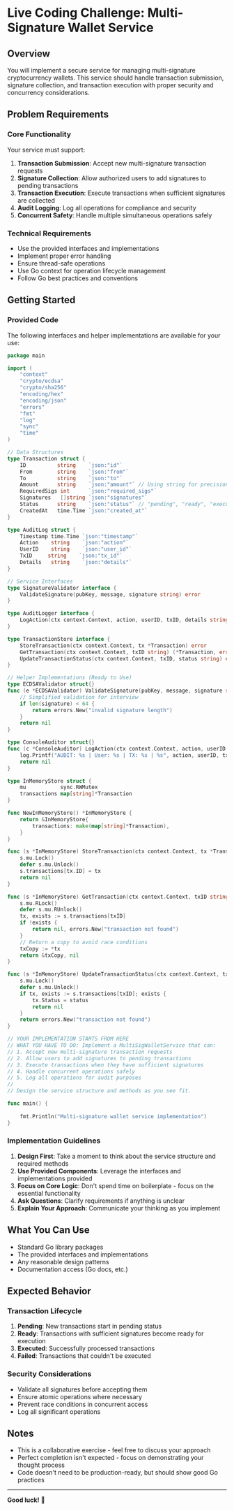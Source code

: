 # Live Coding Challenge: Multi-Signature Wallet Service

## Overview

You will implement a secure service for managing multi-signature cryptocurrency wallets. This service should handle transaction submission, signature collection, and transaction execution with proper security and concurrency considerations.

## Problem Requirements

### Core Functionality

Your service must support:

1. **Transaction Submission**: Accept new multi-signature transaction requests
2. **Signature Collection**: Allow authorized users to add signatures to pending transactions
3. **Transaction Execution**: Execute transactions when sufficient signatures are collected
4. **Audit Logging**: Log all operations for compliance and security
5. **Concurrent Safety**: Handle multiple simultaneous operations safely

### Technical Requirements

- Use the provided interfaces and implementations
- Implement proper error handling
- Ensure thread-safe operations
- Use Go context for operation lifecycle management
- Follow Go best practices and conventions

## Getting Started

### Provided Code

The following interfaces and helper implementations are available for your use:

```go
package main

import (
    "context"
    "crypto/ecdsa"
    "crypto/sha256"
    "encoding/hex"
    "encoding/json"
    "errors"
    "fmt"
    "log"
    "sync"
    "time"
)

// Data Structures
type Transaction struct {
    ID          string    `json:"id"`
    From        string    `json:"from"`
    To          string    `json:"to"`
    Amount      string    `json:"amount"` // Using string for precision
    RequiredSigs int      `json:"required_sigs"`
    Signatures   []string `json:"signatures"`
    Status      string    `json:"status"` // "pending", "ready", "executed", "failed"
    CreatedAt   time.Time `json:"created_at"`
}

type AuditLog struct {
    Timestamp time.Time `json:"timestamp"`
    Action    string    `json:"action"`
    UserID    string    `json:"user_id"`
    TxID     string    `json:"tx_id"`
    Details   string    `json:"details"`
}

// Service Interfaces
type SignatureValidator interface {
    ValidateSignature(pubKey, message, signature string) error
}

type AuditLogger interface {
    LogAction(ctx context.Context, action, userID, txID, details string) error
}

type TransactionStore interface {
    StoreTransaction(ctx context.Context, tx *Transaction) error
    GetTransaction(ctx context.Context, txID string) (*Transaction, error)
    UpdateTransactionStatus(ctx context.Context, txID, status string) error
}

// Helper Implementations (Ready to Use)
type ECDSAValidator struct{}
func (e *ECDSAValidator) ValidateSignature(pubKey, message, signature string) error {
    // Simplified validation for interview
    if len(signature) < 64 {
        return errors.New("invalid signature length")
    }
    return nil
}

type ConsoleAuditor struct{}
func (c *ConsoleAuditor) LogAction(ctx context.Context, action, userID, txID, details string) error {
    log.Printf("AUDIT: %s | User: %s | TX: %s | %s", action, userID, txID, details)
    return nil
}

type InMemoryStore struct {
    mu           sync.RWMutex
    transactions map[string]*Transaction
}

func NewInMemoryStore() *InMemoryStore {
    return &InMemoryStore{
        transactions: make(map[string]*Transaction),
    }
}

func (s *InMemoryStore) StoreTransaction(ctx context.Context, tx *Transaction) error {
    s.mu.Lock()
    defer s.mu.Unlock()
    s.transactions[tx.ID] = tx
    return nil
}

func (s *InMemoryStore) GetTransaction(ctx context.Context, txID string) (*Transaction, error) {
    s.mu.RLock()
    defer s.mu.RUnlock()
    tx, exists := s.transactions[txID]
    if !exists {
        return nil, errors.New("transaction not found")
    }
    // Return a copy to avoid race conditions
    txCopy := *tx
    return &txCopy, nil
}

func (s *InMemoryStore) UpdateTransactionStatus(ctx context.Context, txID, status string) error {
    s.mu.Lock()
    defer s.mu.Unlock()
    if tx, exists := s.transactions[txID]; exists {
        tx.Status = status
        return nil
    }
    return errors.New("transaction not found")
}

// YOUR IMPLEMENTATION STARTS FROM HERE
// WHAT YOU HAVE TO DO: Implement a MultiSigWalletService that can:
// 1. Accept new multi-signature transaction requests
// 2. Allow users to add signatures to pending transactions  
// 3. Execute transactions when they have sufficient signatures
// 4. Handle concurrent operations safely
// 5. Log all operations for audit purposes
//
// Design the service structure and methods as you see fit.

func main() {
    
    fmt.Println("Multi-signature wallet service implementation")
}
```

### Implementation Guidelines

1. **Design First**: Take a moment to think about the service structure and required methods
2. **Use Provided Components**: Leverage the interfaces and implementations provided
3. **Focus on Core Logic**: Don't spend time on boilerplate - focus on the essential functionality
4. **Ask Questions**: Clarify requirements if anything is unclear
5. **Explain Your Approach**: Communicate your thinking as you implement

## What You Can Use

- Standard Go library packages
- The provided interfaces and implementations
- Any reasonable design patterns
- Documentation access (Go docs, etc.)

## Expected Behavior

### Transaction Lifecycle
1. **Pending**: New transactions start in pending status
2. **Ready**: Transactions with sufficient signatures become ready for execution
3. **Executed**: Successfully processed transactions
4. **Failed**: Transactions that couldn't be executed

### Security Considerations
- Validate all signatures before accepting them
- Ensure atomic operations where necessary
- Prevent race conditions in concurrent access
- Log all significant operations

## Notes

- This is a collaborative exercise - feel free to discuss your approach
- Perfect completion isn't expected - focus on demonstrating your thought process
- Code doesn't need to be production-ready, but should show good Go practices

---

**Good luck!** 🚀
